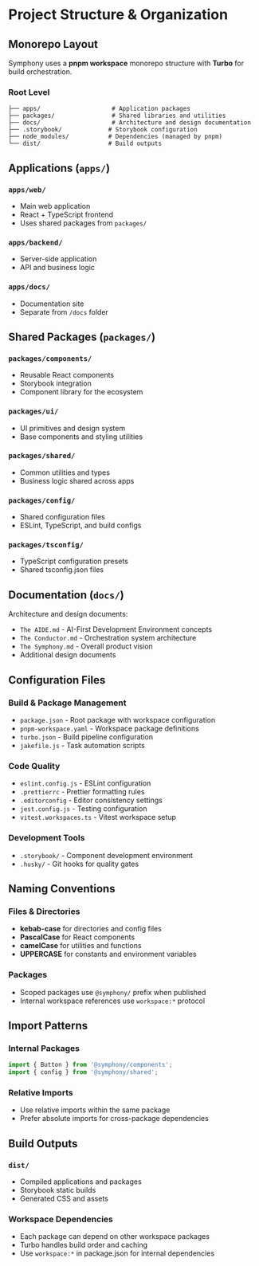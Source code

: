 # Project Structure & Organization

## Monorepo Layout

Symphony uses a **pnpm workspace** monorepo structure with **Turbo** for build orchestration.

### Root Level
```
├── apps/                    # Application packages
├── packages/                # Shared libraries and utilities
├── docs/                    # Architecture and design documentation
├── .storybook/             # Storybook configuration
├── node_modules/           # Dependencies (managed by pnpm)
└── dist/                   # Build outputs
```

## Applications (`apps/`)

### `apps/web/`
- Main web application
- React + TypeScript frontend
- Uses shared packages from `packages/`

### `apps/backend/`
- Server-side application
- API and business logic

### `apps/docs/`
- Documentation site
- Separate from `/docs` folder

## Shared Packages (`packages/`)

### `packages/components/`
- Reusable React components
- Storybook integration
- Component library for the ecosystem

### `packages/ui/`
- UI primitives and design system
- Base components and styling utilities

### `packages/shared/`
- Common utilities and types
- Business logic shared across apps

### `packages/config/`
- Shared configuration files
- ESLint, TypeScript, and build configs

### `packages/tsconfig/`
- TypeScript configuration presets
- Shared tsconfig.json files

## Documentation (`docs/`)

Architecture and design documents:
- `The AIDE.md` - AI-First Development Environment concepts
- `The Conductor.md` - Orchestration system architecture
- `The Symphony.md` - Overall product vision
- Additional design documents

## Configuration Files

### Build & Package Management
- `package.json` - Root package with workspace configuration
- `pnpm-workspace.yaml` - Workspace package definitions
- `turbo.json` - Build pipeline configuration
- `jakefile.js` - Task automation scripts

### Code Quality
- `eslint.config.js` - ESLint configuration
- `.prettierrc` - Prettier formatting rules
- `.editorconfig` - Editor consistency settings
- `jest.config.js` - Testing configuration
- `vitest.workspaces.ts` - Vitest workspace setup

### Development Tools
- `.storybook/` - Component development environment
- `.husky/` - Git hooks for quality gates

## Naming Conventions

### Files & Directories
- **kebab-case** for directories and config files
- **PascalCase** for React components
- **camelCase** for utilities and functions
- **UPPERCASE** for constants and environment variables

### Packages
- Scoped packages use `@symphony/` prefix when published
- Internal workspace references use `workspace:*` protocol

## Import Patterns

### Internal Packages
```typescript
import { Button } from '@symphony/components';
import { config } from '@symphony/shared';
```

### Relative Imports
- Use relative imports within the same package
- Prefer absolute imports for cross-package dependencies

## Build Outputs

### `dist/`
- Compiled applications and packages
- Storybook static builds
- Generated CSS and assets

### Workspace Dependencies
- Each package can depend on other workspace packages
- Turbo handles build order and caching
- Use `workspace:*` in package.json for internal dependencies